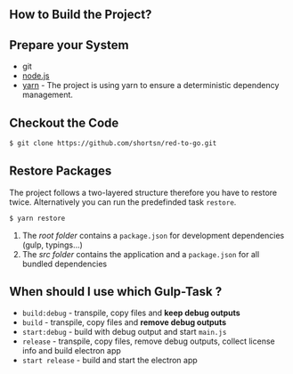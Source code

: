 ﻿## How to Build the Project?

## Prepare your System

- git
- [node.js](https://nodejs.org/en/)
- [yarn](https://yarnpkg.com) - The project is using yarn to ensure a deterministic dependency management.

## Checkout the Code
```bash
$ git clone https://github.com/shortsn/red-to-go.git
```

## Restore Packages

The project follows a two-layered structure therefore you have to restore twice.
Alternatively you can run the predefinded task `restore`.

```bash
$ yarn restore
```

1. The *root folder* contains a `package.json` for development dependencies (gulp, typings...)
2. The *src folder* contains the application and a `package.json` for all bundled dependencies

## When should I use which Gulp-Task ?

- `build:debug` - transpile, copy files and **keep debug outputs**
- `build` - transpile, copy files and **remove debug outputs**
- `start:debug` - build with debug output and start `main.js`
- `release` - transpile, copy files, remove debug outputs, collect license info and build electron app
- `start release` - build and start the electron app